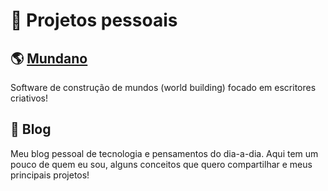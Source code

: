# :rocket: Projetos pessoais

## :earth_americas: [Mundano](/pages/projetos/mundano)

Software de construção de mundos (world building) focado em escritores criativos!

## :penguin: Blog

Meu blog pessoal de tecnologia e pensamentos do dia-a-dia. Aqui tem um pouco de quem eu sou, alguns conceitos que quero compartilhar e meus principais projetos!